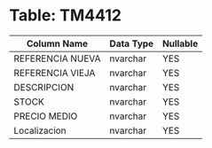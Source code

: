 # Table: TM4412

| Column Name | Data Type | Nullable |
|-------------|-----------|----------|
| REFERENCIA NUEVA | nvarchar | YES |
| REFERENCIA VIEJA | nvarchar | YES |
| DESCRIPCION | nvarchar | YES |
| STOCK | nvarchar | YES |
| PRECIO MEDIO  | nvarchar | YES |
| Localizacion  | nvarchar | YES |
